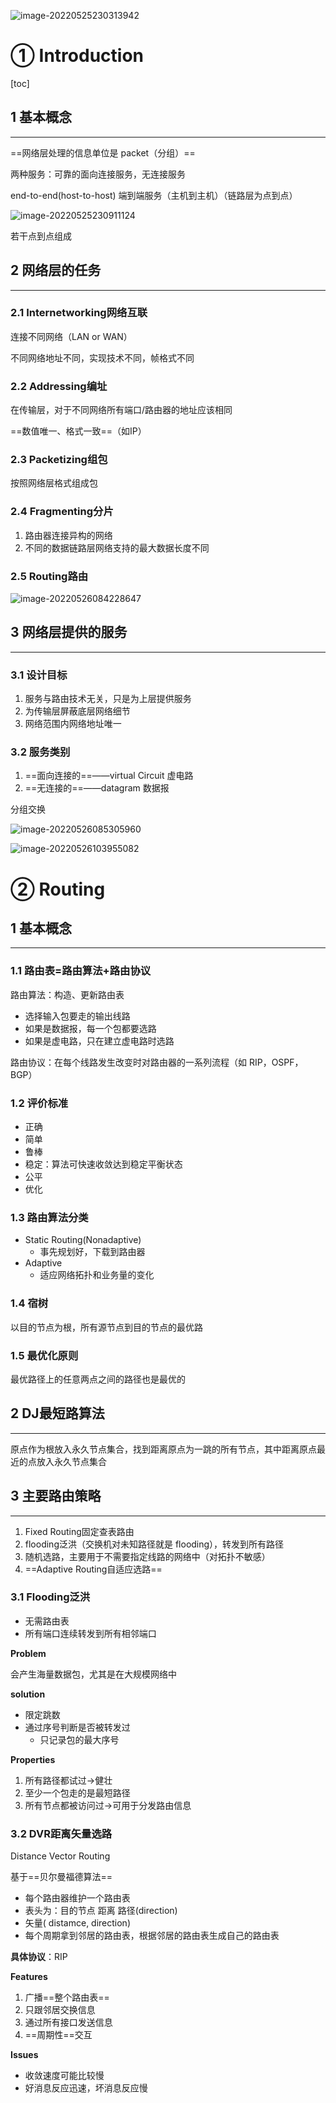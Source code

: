 ![image-20220525230313942](https://wangleidetuchuang.oss-cn-beijing.aliyuncs.com/img/image-20220525230313942.png)

# ①  Introduction

[toc]

## 1 基本概念

---

==网络层处理的信息单位是 packet（分组）==

两种服务：可靠的面向连接服务，无连接服务

end-to-end(host-to-host) 端到端服务（主机到主机）（链路层为点到点）

![image-20220525230911124](https://wangleidetuchuang.oss-cn-beijing.aliyuncs.com/img/image-20220525230911124.png)

若干点到点组成

## 2 网络层的任务

---

### 2.1 Internetworking网络互联

连接不同网络（LAN or WAN）

不同网络地址不同，实现技术不同，帧格式不同

### 2.2 Addressing编址

在传输层，对于不同网络所有端口/路由器的地址应该相同

==数值唯一、格式一致==（如IP）

### 2.3 Packetizing组包

按照网络层格式组成包

### 2.4 Fragmenting分片

1. 路由器连接异构的网络
2. 不同的数据链路层网络支持的最大数据长度不同

### 2.**5 Routing路由**

![image-20220526084228647](https://wangleidetuchuang.oss-cn-beijing.aliyuncs.com/img/image-20220526084228647.png)

## 3 网络层提供的服务

---

### 3.1 设计目标

1. 服务与路由技术无关，只是为上层提供服务
2. 为传输层屏蔽底层网络细节
3. 网络范围内网络地址唯一

### 3.2 服务类别

1. ==面向连接的==——virtual Circuit 虚电路
2. ==无连接的==——datagram 数据报

分组交换

![image-20220526085305960](https://wangleidetuchuang.oss-cn-beijing.aliyuncs.com/img/image-20220526085305960.png)

![image-20220526103955082](https://wangleidetuchuang.oss-cn-beijing.aliyuncs.com/img/image-20220526103955082.png)

# ② Routing

## 1 基本概念

---

### 1.1 路由表=路由算法+路由协议

路由算法：构造、更新路由表

- 选择输入包要走的输出线路
- 如果是数据报，每一个包都要选路
- 如果是虚电路，只在建立虚电路时选路

路由协议：在每个线路发生改变时对路由器的一系列流程（如 RIP，OSPF，BGP）

### 1.2 评价标准

- 正确
- 简单
- 鲁棒
- 稳定：算法可快速收敛达到稳定平衡状态
- 公平
- 优化

### 1.3 路由算法分类

- Static Routing(Nonadaptive)
  - 事先规划好，下载到路由器
- Adaptive
  - 适应网络拓扑和业务量的变化

### 1.4 宿树

以目的节点为根，所有源节点到目的节点的最优路

### 1.5 最优化原则

最优路径上的任意两点之间的路径也是最优的

## 2 DJ最短路算法

---

原点作为根放入永久节点集合，找到距离原点为一跳的所有节点，其中距离原点最近的点放入永久节点集合

## 3 主要路由策略

---

1. Fixed Routing固定查表路由
2. flooding泛洪（交换机对未知路径就是 flooding），转发到所有路径
3. 随机选路，主要用于不需要指定线路的网络中（对拓扑不敏感）
4. ==Adaptive Routing自适应选路==

### 3.1 Flooding泛洪

- 无需路由表
- 所有端口连续转发到所有相邻端口

**Problem**

会产生海量数据包，尤其是在大规模网络中

**solution**

- 限定跳数
- 通过序号判断是否被转发过
  - 只记录包的最大序号

**Properties**

1. 所有路径都试过→健壮
2. 至少一个包走的是最短路径
3. 所有节点都被访问过→可用于分发路由信息

### 3.2 DVR距离矢量选路

Distance Vector Routing

基于==贝尔曼福德算法==

- 每个路由器维护一个路由表
- 表头为：目的节点 距离 路径(direction)
- 矢量( distamce, direction)
- 每个周期拿到邻居的路由表，根据邻居的路由表生成自己的路由表

**具体协议**：RIP

**Features**

1. 广播==整个路由表==
2. 只跟邻居交换信息
3. 通过所有接口发送信息
4. ==周期性==交互

**Issues**

- 收敛速度可能比较慢
- 好消息反应迅速，坏消息反应慢